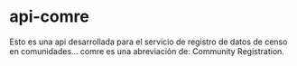 # api-comre
Esto es una api desarrollada para el servicio de registro de datos de censo en comunidades...
comre es una abreviación de: Community Registration.

